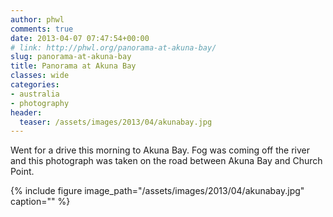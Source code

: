 ```yaml
---
author: phwl
comments: true
date: 2013-04-07 07:47:54+00:00
# link: http://phwl.org/panorama-at-akuna-bay/
slug: panorama-at-akuna-bay
title: Panorama at Akuna Bay
classes: wide
categories:
- australia
- photography
header:
  teaser: /assets/images/2013/04/akunabay.jpg
---
```


Went for a drive this morning to Akuna Bay. Fog was coming off the river and this photograph was taken on the road between Akuna Bay and Church Point.

{% include figure image_path="/assets/images/2013/04/akunabay.jpg" caption="" %}
